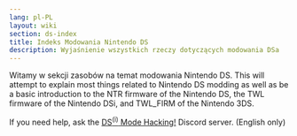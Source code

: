 ```yaml
---
lang: pl-PL
layout: wiki
section: ds-index
title: Indeks Modowania Nintendo DS
description: Wyjaśnienie wszystkich rzeczy dotyczących modowania DSa
---
```


Witamy w sekcji zasobów na temat modowania Nintendo DS. This will attempt to explain most things related to Nintendo DS modding as well as be a basic introduction to the NTR firmware of the Nintendo DS, the TWL firmware of the Nintendo DSi, and TWL_FIRM of the Nintendo 3DS.

<div class="alert alert-warning" role="alert">
If you need help, ask the <a href="https://ds-homebrew.com/discord">DS<sup>(i)</sup> Mode Hacking!</a> Discord server. (English only)
</div>
